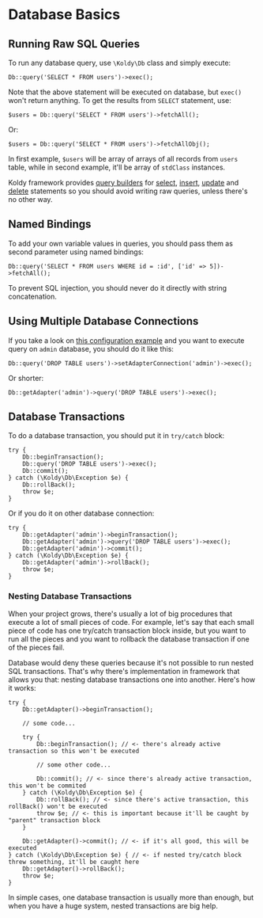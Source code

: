 # Database Basics


## Running Raw SQL Queries

To run any database query, use `\Koldy\Db` class and simply execute:

```
Db::query('SELECT * FROM users')->exec();
```

Note that the above statement will be executed on database, but `exec()` won't return anything. To get the results from `SELECT` statement, use:

```
$users = Db::query('SELECT * FROM users')->fetchAll();
```

Or:

```
$users = Db::query('SELECT * FROM users')->fetchAllObj();
```

In first example, `$users` will be array of arrays of all records from `users` table, while in second example, it'll be array of `stdClass` instances.

Koldy framework provides [query builders](query-builders.md) for [select](query-builders.md#select), [insert](query-builders.md#insert), [update](query-builders.md#update) and [delete](query-builders.md#delete) statements so you should avoid writing raw queries, unless there's no other way.


## Named Bindings

To add your own variable values in queries, you should pass them as second parameter using named bindings:

```
Db::query('SELECT * FROM users WHERE id = :id', ['id' => 5])->fetchAll();
```

To prevent SQL injection, you should never do it directly with string concatenation.


## Using Multiple Database Connections

If you take a look on [this configuration example](../database.md#configuration) and you want to execute query on `admin` database, you should do it like this:

```
Db::query('DROP TABLE users')->setAdapterConnection('admin')->exec();
```

Or shorter:

```
Db::getAdapter('admin')->query('DROP TABLE users')->exec();
```


## Database Transactions

To do a database transaction, you should put it in `try/catch` block:

```
try {
	Db::beginTransaction();
	Db::query('DROP TABLE users')->exec();
	Db::commit();
} catch (\Koldy\Db\Exception $e) {
	Db::rollBack();
	throw $e;
}
```

Or if you do it on other database connection:

```
try {
	Db::getAdapter('admin')->beginTransaction();
	Db::getAdapter('admin')->query('DROP TABLE users')->exec();
	Db::getAdapter('admin')->commit();
} catch (\Koldy\Db\Exception $e) {
	Db::getAdapter('admin')->rollBack();
	throw $e;
}
```

### Nesting Database Transactions

When your project grows, there's usually a lot of big procedures that execute a lot of small pieces of code. For example,
let's say that each small piece of code has one try/catch transaction block inside, but you want to run all the pieces
and you want to rollback the database transaction if one of the pieces fail.

Database would deny these queries because it's not possible to run nested SQL transactions. That's why there's implementation
in framework that allows you that: nesting database transactions one into another. Here's how it works:

```
try {
	Db::getAdapter()->beginTransaction();
	
	// some code...
	
	try {
		Db::beginTransaction(); // <- there's already active transaction so this won't be executed

		// some other code...

		Db::commit(); // <- since there's already active transaction, this won't be commited
	} catch (\Koldy\Db\Exception $e) {
		Db::rollBack(); // <- since there's active transaction, this rollBack() won't be executed
		throw $e; // <- this is important because it'll be caught by "parent" transaction block
	}
	
	Db::getAdapter()->commit(); // <- if it's all good, this will be executed
} catch (\Koldy\Db\Exception $e) { // <- if nested try/catch block threw something, it'll be caught here
	Db::getAdapter()->rollBack();
	throw $e;
}
```

In simple cases, one database transaction is usually more than enough, but when you have a huge system, nested transactions are big help.

